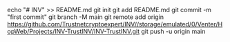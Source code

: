 echo "# INV" >> README.md
git init
git add README.md
git commit -m "first commit"
git branch -M main
git remote add origin https://github.com/Trustnetcryptoexpert/INV//storage/emulated/0/Venter/HopWeb/Projects/INV-TrustINV/INV-TrustINV.git
git push -u origin main
